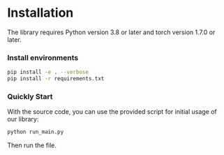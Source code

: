 # Installation

The library requires Python version 3.8 or later and torch version 1.7.0 or later.

### Install environments
```bash
pip install -e . --verbose
pip install -r requirements.txt
```

### Quickly Start
With the source code, you can use the provided script for initial usage of our library:
```bash
python run_main.py
```
Then run the file.